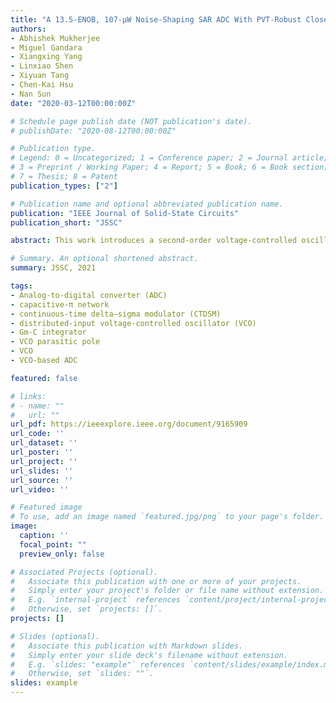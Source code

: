 ```yaml
---
title: "A 13.5-ENOB, 107-μW Noise-Shaping SAR ADC With PVT-Robust Closed-Loop Dynamic Amplifier"
authors:
- Abhishek Mukherjee
- Miguel Gandara
- Xiangxing Yang
- Linxiao Shen
- Xiyuan Tang
- Chen-Kai Hsu
- Nan Sun
date: "2020-03-12T00:00:00Z"

# Schedule page publish date (NOT publication's date).
# publishDate: "2020-08-12T00:00:00Z"

# Publication type.
# Legend: 0 = Uncategorized; 1 = Conference paper; 2 = Journal article;
# 3 = Preprint / Working Paper; 4 = Report; 5 = Book; 6 = Book section;
# 7 = Thesis; 8 = Patent
publication_types: ["2"]

# Publication name and optional abbreviated publication name.
publication: "IEEE Journal of Solid-State Circuits"
publication_short: "JSSC"

abstract: This work introduces a second-order voltage-controlled oscillator (VCO)-based continuous-time delta-sigma modulator (CTDSM) that incorporates a distributed-input VCO as the second-stage integrator and quantizer. The distributed-input VCO topology virtually eliminates the VCO's voltage-to-frequency (V-F) parasitic pole. One of the key ideas of this article is to demonstrate the use of a capacitive-π network in the modulator's loop filter to break the constraint between the size of the modulator's inner capacitive digital-to-analog converter (DAC) and the factor by which the front-end Gm-C integrator is impedance scaled. This, in turn, helps to significantly reduce both analog and digital powers. The prototype chip has been fabricated in a 40-nm CMOS process. Despite not using any DAC calibration or explicit dynamic element matching (DEM) circuits, the worst case spurious-free dynamic range (SFDR) is -82 dBc across the signal bandwidth. The fabricated CTDSM achieves a 71.8-dB signal-to-noise-and-distortion ratio (SNDR) and a 74.5-dB dynamic range (DR) in a 10-MHz bandwidth at 655 MS/s, yielding an SNDR-based Walden figure of merit (FoM) of 45.6 fJ/step, an SNDR-based Schreier FoM of 167.2 dB, and a DR-based Schreier FoM of 169.9 dB.

# Summary. An optional shortened abstract.
summary: JSSC, 2021

tags:
- Analog-to-digital converter (ADC)
- capacitive-π network
- continuous-time delta–sigma modulator (CTDSM)
- distributed-input voltage-controlled oscillator (VCO)
- Gm-C integrator
- VCO parasitic pole
- VCO
- VCO-based ADC

featured: false

# links:
# - name: ""
#   url: ""
url_pdf: https://ieeexplore.ieee.org/document/9165909
url_code: ''
url_dataset: ''
url_poster: ''
url_project: ''
url_slides: ''
url_source: ''
url_video: ''

# Featured image
# To use, add an image named `featured.jpg/png` to your page's folder. 
image:
  caption: ''
  focal_point: ""
  preview_only: false

# Associated Projects (optional).
#   Associate this publication with one or more of your projects.
#   Simply enter your project's folder or file name without extension.
#   E.g. `internal-project` references `content/project/internal-project/index.md`.
#   Otherwise, set `projects: []`.
projects: []

# Slides (optional).
#   Associate this publication with Markdown slides.
#   Simply enter your slide deck's filename without extension.
#   E.g. `slides: "example"` references `content/slides/example/index.md`.
#   Otherwise, set `slides: ""`.
slides: example
---
```

